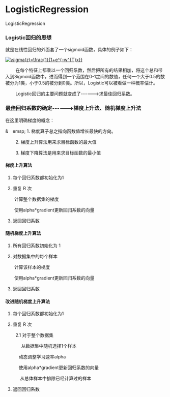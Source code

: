 # LogisticRegression
LogisticRegression

### Logistic回归的思想

就是在线性回归的外面套了一个sigmoid函数，具体的例子如下：</br>

<a href="http://www.codecogs.com/eqnedit.php?latex=\sigma(z)=\frac{1}{1&plus;e^{-w^{T}x}}" target="_blank"><img src="http://latex.codecogs.com/gif.latex?\sigma(z)=\frac{1}{1&plus;e^{-w^{T}x}}" title="\sigma(z)=\frac{1}{1+e^{-w^{T}x}}" /></a>

&emsp;&emsp; 在每个特征上都乘以一个回归系数，然后把所有的结果相加，将这个总和带入到Sigmoid函数中，进而得到一个范围在0-1之间的数值，任何一个大于0.5的数被分为1类，小于0.5的被分到0类。所以，Logistic可以被看做一种概率估计。

&emsp;&emsp; Logistic回归的主要问题就变成了------>求最佳回归系数。

### 最佳回归系数的确定------>梯度上升法、随机梯度上升法

在这里明确梯度的概念：

&&emsp;emsp; 1. 梯度算子总之指向函数值增长最快的方向。

&emsp;&emsp; 2. 梯度上升算法用来求目标函数的最大值

&emsp;&emsp; 3. 梯度下降算法是用来求目标函数的最小值


#### 梯度上升算法

1. 每个回归系数都初始化为1

2. 重复 R 次  

 &emsp;&emsp;计算整个数据集的梯度  
 
 &emsp;&emsp;使用alpha\*gradient更新回归系数的向量
 
3. 返回回归系数

#### 随机梯度上升算法

1. 所有回归系数初始化为 1 

2. 对数据集中的每个样本

&emsp;&emsp;计算该样本的梯度

&emsp;&emsp;使用alpha\*gradient更新回归系数的向量

3. 返回回归系数 

#### 改进随机梯度上升算法

1. 每个回归系数都初始化为1

2. 重复 R 次  

 &emsp; &emsp;2.1 对于整个数据集
 
&emsp; &emsp; &emsp;从数据集中随机选择1个样本 
 
 &emsp;&emsp;&emsp;动态调整学习速率alpha
 
 &emsp;&emsp;&emsp;使用alpha\*gradient更新回归系数的向量
 
&emsp; &emsp;&emsp;从总体样本中排除已经计算过的样本
 
3. 返回回归系数




